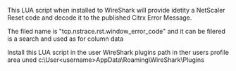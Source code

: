 This LUA script when installed to WireShark will provide idetity a NetScaler Reset code and decode it to the published Citrx Error Message.

The filed name is "tcp.nstrace.rst.window_error_code" and it can be filered is a search and used as for column data

Install this LUA script in the user WireShark plugins path in ther users profile area uned c:\User\<username>AppData\Roaming\WireShark\Plugins

